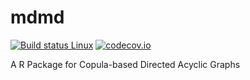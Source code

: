 # mdmd
[![Build status Linux](https://travis-ci.org/tvatter/copulaDAG.svg?branch=master)](https://travis-ci.org/tvatter/copulaDAG)
[![codecov.io](https://codecov.io/github/tvatter/copulaDAG/coverage.svg?branch=master)](https://codecov.io/github/tvatter/copulaDAG?branch=master)

A R Package for Copula-based Directed Acyclic Graphs

